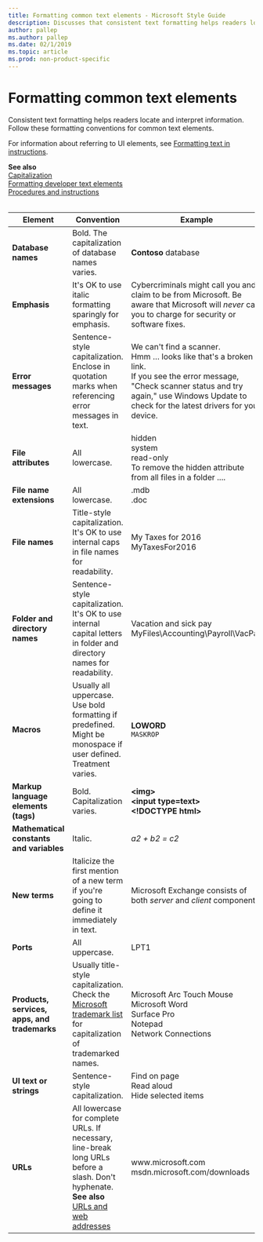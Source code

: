 ```yaml
---
title: Formatting common text elements - Microsoft Style Guide
description: Discusses that consistent text formatting helps readers locate and interpret information. Follow formatting conventions, such as bold, for common text elements.
author: pallep
ms.author: pallep
ms.date: 02/1/2019
ms.topic: article
ms.prod: non-product-specific
---
```


# Formatting common text elements

Consistent
text formatting helps readers locate and interpret information. Follow
these formatting conventions for common text elements. 

For information about referring to UI elements, see [Formatting text in instructions](~/procedures-instructions/formatting-text-in-instructions.md). 

**See also**  
[Capitalization](~/capitalization.md)  
[Formatting developer text elements](~/developer-content/formatting-developer-text-elements.md)  
[Procedures and instructions](~/procedures-instructions/index.md)
<br /><br />


|                 **Element**                  |                                                                                           **Convention**                                                                                            |                                                                      **Example**                                                                      |
|----------------------------------------------|-----------------------------------------------------------------------------------------------------------------------------------------------------------------------------------------------------|-------------------------------------------------------------------------------------------------------------------------------------------------------|
|              **Database names**              |                                                                         Bold. The capitalization of database names varies.                                                                          |                                                                 **Contoso** database                                                                  |
|                 **Emphasis**                 |                                                                      It's OK to use italic formatting sparingly for emphasis.                                                                       | Cybercriminals might call you and claim to be from Microsoft. Be aware that Microsoft will *never* call you to charge for security or software fixes. |
|              **Error messages**              |                                                                                   Sentence-style capitalization. Enclose in quotation marks when referencing error messages in text.                          |                                                        We can't find a scanner. <br />  Hmm … looks like that's a broken link. <br /> If you see the error message, "Check scanner status and try again," use Windows Update to check for the latest drivers for your device.                                                       |
|             **File attributes**              |                                                                                           All lowercase.                                                                                            |                         hidden<br />system<br />read-only<br />To remove the hidden attribute from all files in a folder ....                         |
|           **File name extensions**           |                                                                                           All lowercase.                                                                                            |                                                                    .mdb<br />.doc                                                                     |
|                **File names**                |                                                       Title-style capitalization. It's OK to use internal caps in file names for readability.                                                       |                                                         My Taxes for 2016<br />MyTaxesFor2016                                                         |
|        **Folder and directory names**        |                                        Sentence-style capitalization. It's OK to use internal capital letters in folder and directory names for readability.                                        |                                             Vacation and sick pay<br />MyFiles\Accounting\Payroll\VacPay                                              |
|                  **Macros**                  |                                           Usually all uppercase. Use bold formatting if predefined. Might be monospace if user defined. Treatment varies.                                           |                                                               **LOWORD**<br />`MASKROP`                                                               |
|     **Markup language elements (tags)**      |                                                                                    Bold. Capitalization varies.                                                                                     |                                           **\<img>**<br />**\<input type=text>**<br />**\<!DOCTYPE html>**                                            |
|   **Mathematical constants and variables**   |                                                                                               Italic.                                                                                               |                                                                    *a2 + b2  = c2*                                                                    |
|                **New terms**                 |                                                     Italicize the first mention of a new term if you're going to define it immediately in text.                                                     |                                         Microsoft Exchange consists of both *server* and *client* components.                                         |
|                  **Ports**                   |                                                                                           All uppercase.                                                                                            |                                                                         LPT1                                                                          |
| **Products, services, apps, and trademarks** | Usually title-style capitalization. Check the [Microsoft trademark list](https://www.microsoft.com/en-us/legal/intellectualproperty/trademarks/en-us.aspx) for capitalization of trademarked names. |                        Microsoft Arc Touch Mouse<br />Microsoft Word<br />Surface Pro <br />Notepad <br />Network Connections                         |
|                 **UI text or strings**                  |                                                                                   Sentence-style capitalization.                                                                                    |                                                        Find on page <br /> Read aloud <br /> Hide selected items                                       |
|                   **URLs**                   |              All lowercase for complete URLs. If necessary, line-break long URLs before a slash. Don't hyphenate.<br />**See also** [URLs and web addresses](../urls-web-addresses.md)              |                                                  www<span></span>.microsoft.com<br />msdn.microsoft.com/downloads                                                  |

